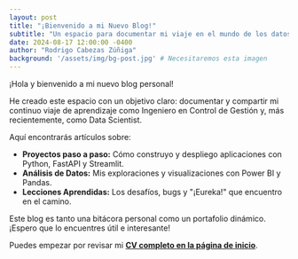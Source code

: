 ```yaml
---
layout: post
title: "¡Bienvenido a mi Nuevo Blog!"
subtitle: "Un espacio para documentar mi viaje en el mundo de los datos."
date: 2024-08-17 12:00:00 -0400
author: "Rodrigo Cabezas Zúñiga"
background: '/assets/img/bg-post.jpg' # Necesitaremos esta imagen
---
```


¡Hola y bienvenido a mi nuevo blog personal!

He creado este espacio con un objetivo claro: documentar y compartir mi continuo viaje de aprendizaje como Ingeniero en Control de Gestión y, más recientemente, como Data Scientist.

Aquí encontrarás artículos sobre:
- **Proyectos paso a paso:** Cómo construyo y despliego aplicaciones con Python, FastAPI y Streamlit.
- **Análisis de Datos:** Mis exploraciones y visualizaciones con Power BI y Pandas.
- **Lecciones Aprendidas:** Los desafíos, bugs y "¡Eureka!" que encuentro en el camino.

Este blog es tanto una bitácora personal como un portafolio dinámico. ¡Espero que lo encuentres útil e interesante!

Puedes empezar por revisar mi **[CV completo en la página de inicio](/)**.